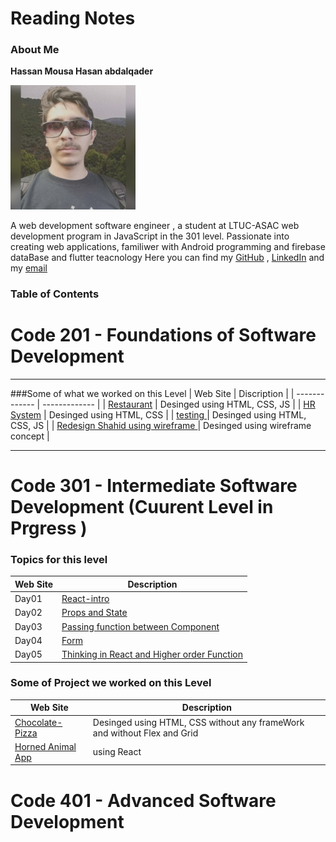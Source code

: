 # Reading Notes
### About Me

**Hassan Mousa Hasan abdalqader**

<picture>
<img alt="hassan" src="persphoto.jpg" width="200">
</picture>

A web development software engineer , a student at LTUC-ASAC web development program in JavaScript in the 301 level.
Passionate into creating web applications, familiwer with Android programming and firebase dataBase and flutter teacnology 
Here you can find my [GitHub](https://github.com/Hassanabdelqader) , [LinkedIn](https://www.linkedin.com/in/hasan-mousa-3baaa4177/) and my [email](mailto:terawihassan@gmail.com)

### Table of Contents

# Code 201 - Foundations of Software Development
---
###Some of what we worked on this Level
| Web Site  | Discription |
| ------------- | ------------- |
|  [Restaurant](https://hassanabdelqader.github.io/Restaurant/)  | Desinged using HTML, CSS, JS  |
|  [HR System](https://hassanabdelqader.github.io/HR-management-system/)  | Desinged using HTML, CSS  |
|  [testing ](https://hassanabdelqader.github.io/todo-project/)  | Desinged using HTML, CSS, JS  |
|  [Redesign Shahid using wireframe  ](https://hassanabdelqader.github.io/todo-project/)  | Desinged using wireframe concept  |

---
# Code 301 - Intermediate Software Development (Cuurent Level in Prgress )
### Topics for this level
| Web Site  | Description |
| ------------- | ------------- |
| Day01  | [React-intro](https://github.com/Hassanabdelqader/reading-notes/blob/main/day01Notes.md)  |
| Day02  | [Props and State](https://github.com/Hassanabdelqader/reading-notes/blob/main/Day01.md)  |
| Day03  | [Passing function between Component](https://github.com/Hassanabdelqader/reading-notes/blob/main/Day02.md)  |
| Day04  | [Form](https://github.com/Hassanabdelqader/reading-notes/blob/main/day04.md)  |
| Day05  | [Thinking in React and Higher order Function](https://github.com/Hassanabdelqader/reading-notes/blob/main/Day05.md)  |






### Some of Project we worked on this Level
| Web Site  | Description |
| ------------- | ------------- |
|  [Chocolate-Pizza](https://hassanabdelqader.github.io/Chocolate-Pizza-CSS/)  | Desinged using HTML, CSS without any frameWork and without Flex and Grid  |
|  [Horned Animal App](https://fancy-muffin-b01b09.netlify.app/)  | using React | 


# Code 401 - Advanced Software Development
